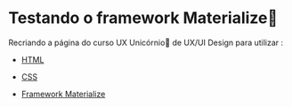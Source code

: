 # Testando o framework Materialize:pencil:

Recriando a página do curso UX Unicórnio:unicorn: de UX/UI Design para utilizar :

* [HTML](https://www.w3schools.com/html/)

* [CSS](https://www.w3schools.com/html/)

* [Framework Materialize](https://www.w3schools.com/html/)

  
